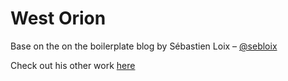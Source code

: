# West Orion

Base on the on the boilerplate blog by Sébastien Loix – [@sebloix](https://twitter.com/sebloix)

Check out his other work [here](https://github.com/sebelga/)
